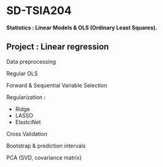 # SD-TSIA204
**Statistics : Linear Models & OLS (Ordinary Least Squares).**

## Project : Linear regression

Data preprocessing

Regular OLS

Forward & Sequential Variable Selection

Regularization :

 * Ridge
 * LASSO
 * ElastciNet

Cross Validation

Bootstrap & prediction intervals

PCA (SVD, covariance matrix)

